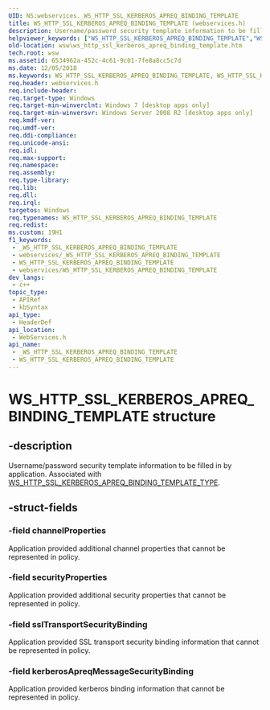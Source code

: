 ```yaml
---
UID: NS:webservices._WS_HTTP_SSL_KERBEROS_APREQ_BINDING_TEMPLATE
title: WS_HTTP_SSL_KERBEROS_APREQ_BINDING_TEMPLATE (webservices.h)
description: Username/password security template information to be filled in by application. Associated with WS_HTTP_SSL_KERBEROS_APREQ_BINDING_TEMPLATE_TYPE.
helpviewer_keywords: ["WS_HTTP_SSL_KERBEROS_APREQ_BINDING_TEMPLATE","WS_HTTP_SSL_KERBEROS_APREQ_BINDING_TEMPLATE structure [Web Services for Windows]","webservices/WS_HTTP_SSL_KERBEROS_APREQ_BINDING_TEMPLATE","wsw.ws_http_ssl_kerberos_apreq_binding_template"]
old-location: wsw\ws_http_ssl_kerberos_apreq_binding_template.htm
tech.root: wsw
ms.assetid: 6534962a-452c-4c61-9c01-7fe8a8cc5c7d
ms.date: 12/05/2018
ms.keywords: WS_HTTP_SSL_KERBEROS_APREQ_BINDING_TEMPLATE, WS_HTTP_SSL_KERBEROS_APREQ_BINDING_TEMPLATE structure [Web Services for Windows], webservices/WS_HTTP_SSL_KERBEROS_APREQ_BINDING_TEMPLATE, wsw.ws_http_ssl_kerberos_apreq_binding_template
req.header: webservices.h
req.include-header: 
req.target-type: Windows
req.target-min-winverclnt: Windows 7 [desktop apps only]
req.target-min-winversvr: Windows Server 2008 R2 [desktop apps only]
req.kmdf-ver: 
req.umdf-ver: 
req.ddi-compliance: 
req.unicode-ansi: 
req.idl: 
req.max-support: 
req.namespace: 
req.assembly: 
req.type-library: 
req.lib: 
req.dll: 
req.irql: 
targetos: Windows
req.typenames: WS_HTTP_SSL_KERBEROS_APREQ_BINDING_TEMPLATE
req.redist: 
ms.custom: 19H1
f1_keywords:
 - _WS_HTTP_SSL_KERBEROS_APREQ_BINDING_TEMPLATE
 - webservices/_WS_HTTP_SSL_KERBEROS_APREQ_BINDING_TEMPLATE
 - WS_HTTP_SSL_KERBEROS_APREQ_BINDING_TEMPLATE
 - webservices/WS_HTTP_SSL_KERBEROS_APREQ_BINDING_TEMPLATE
dev_langs:
 - c++
topic_type:
 - APIRef
 - kbSyntax
api_type:
 - HeaderDef
api_location:
 - WebServices.h
api_name:
 - _WS_HTTP_SSL_KERBEROS_APREQ_BINDING_TEMPLATE
 - WS_HTTP_SSL_KERBEROS_APREQ_BINDING_TEMPLATE
---
```


# WS_HTTP_SSL_KERBEROS_APREQ_BINDING_TEMPLATE structure


## -description

Username/password security template information to be filled in by application.
        Associated with <a href="/windows/desktop/api/webservices/ne-webservices-ws_binding_template_type">WS_HTTP_SSL_KERBEROS_APREQ_BINDING_TEMPLATE_TYPE</a>.

## -struct-fields

### -field channelProperties

Application provided additional channel properties that cannot be represented in policy.

### -field securityProperties

Application provided additional security properties that cannot be represented in policy.

### -field sslTransportSecurityBinding

Application provided SSL transport security binding information that cannot be represented
          in policy.

### -field kerberosApreqMessageSecurityBinding

Application provided kerberos binding information that cannot be represented in policy.

